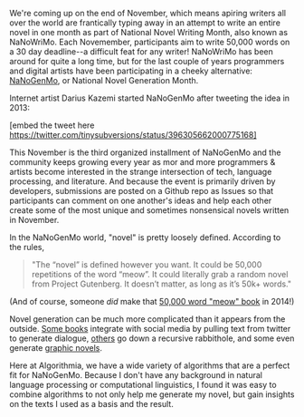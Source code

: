 We're coming up on the end of November, which means apiring writers all over the world are frantically typing away in an attempt to write an entire novel in one month as part of National Novel Writing Month, also known as NaNoWriMo. Each Novemember, participants aim to write 50,000 words on a 30 day deadline--a difficult feat for any writer! NaNoWriMo has been around for quite a long time, but for the last couple of years programmers and digital artists have been participating in a cheeky alternative: [NaNoGenMo](https://github.com/dariusk/NaNoGenMo-2015), or National Novel Generation Month.

Internet artist Darius Kazemi started NaNoGenMo after tweeting the idea in 2013:

[embed the tweet here https://twitter.com/tinysubversions/status/396305662000775168]

This November is the third organized installment of NaNoGenMo and the community keeps growing every year as mor and more programmers & artists become interested in the strange intersection of tech, language processing, and literature. And because the event is primarily driven by developers, submissions are posted on a Github repo as Issues so that participants can comment on one another's ideas and help each other create some of the most unique and sometimes nonsensical novels written in November. 

In the NaNoGenMo world, "novel" is pretty loosely defined. According to the rules, 

> "The “novel” is defined however you want. It could be 50,000 repetitions of the word “meow”. It could literally grab a random novel from Project Gutenberg. It doesn’t matter, as long as it’s 50k+ words." 

(And of course, someone *did* make that [50,000 word "meow" book](https://github.com/dariusk/NaNoGenMo-2014/issues/50) in 2014!)

Novel generation can be much more complicated than it appears from the outside. [Some books](https://github.com/dariusk/NaNoGenMo-2014/issues/51) integrate with social media by pulling text from twitter to generate dialogue, [others](https://github.com/samcoppini/Definition-book) go down a recursive rabbithole, and some even generate [graphic novels](http://gregborenstein.com/comics/generated_detective/1/). 

Here at Algorithmia, we have a wide variety of algorithms that are a perfect fit for NaNoGenMo. Because I don't have any background in natural language processing or computational linguistics, I found it was easy to combine algorithms to not only help me generate my novel, but gain insights on the texts I used as a basis and the result. 
